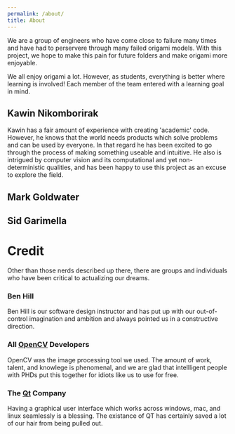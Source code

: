 ```yaml
---
permalink: /about/
title: About
---
```


We are a group of engineers who have come close to failure many times and have had to perservere through many failed origami models.
With this project, we hope to make this pain for future folders and make origami more enjoyable.

We all enjoy origami a lot.
However, as students, everything is better where learning is involved!
Each member of the team entered with a learning goal in mind.

## Kawin Nikomborirak
Kawin has a fair amount of experience with creating 'academic' code.
However, he knows that the world needs products which solve problems and can be used by everyone.
In that regard he has been excited to go through the process of making something useable and intuitive.
He also is intrigued by computer vision and its computational and yet non-deterministic qualities, and has been happy to use this project as an excuse to explore the field.

## Mark Goldwater

## Sid Garimella

# Credit
Other than those nerds described up there, there are groups and individuals who have been critical to actualizing our dreams.

### Ben Hill
Ben Hill is our software design instructor and has put up with our out-of-control imagination and ambition and always pointed us in a constructive direction.

### All [OpenCV](https://opencv.org/) Developers
OpenCV was the image processing tool we used.
The amount of work, talent, and knowlege is phenomenal, and we are glad that intellligent people with PHDs put this together for idiots like us to use for free.

### The [Qt](https://www.qt.io/) Company
Having a graphical user interface which works across windows, mac, and linux seamlessly is a blessing.
The existance of QT has certainly saved a lot of our hair from being pulled out.
